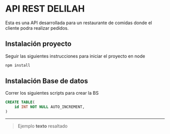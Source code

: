 # API REST DELILAH

Esta es una API desarrollada para un restaurante de comidas donde el cliente podra realizar pedidos.

## Instalación proyecto

Seguir las siguientes instrucciones para iniciar el proyecto en node

```bash
npm install
```
## Instalación Base de datos

Correr los siguientes scripts para crear la BS

```sql
CREATE TABLE(
    id INT NOT NULL AUTO_INCREMENT,
)
```
___

> Ejemplo **texto** resaltado